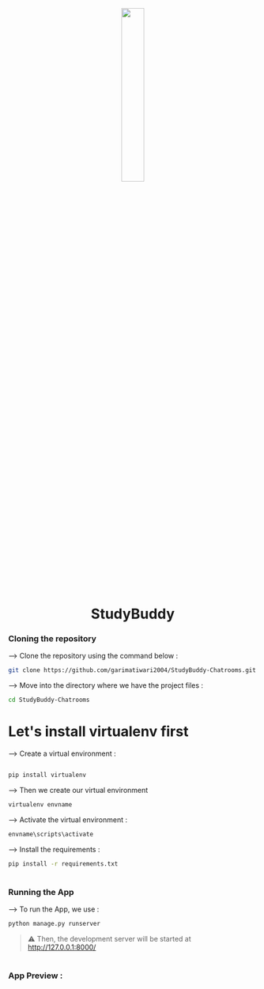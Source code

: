 <div align="center">
<img width="30%" src="https://user-images.githubusercontent.com/72341453/134747028-7e2d90cc-a92f-4f66-815e-54a0d50cca54.PNG">

# StudyBuddy
</div>

### Cloning the repository

--> Clone the repository using the command below :
```bash
git clone https://github.com/garimatiwari2004/StudyBuddy-Chatrooms.git

```

--> Move into the directory where we have the project files : 
```bash
cd StudyBuddy-Chatrooms

```
# Let's install virtualenv first
--> Create a virtual environment :
```bash

pip install virtualenv
```

--> Then we create our virtual environment
```bash
virtualenv envname
```



--> Activate the virtual environment :
```bash
envname\scripts\activate

```

--> Install the requirements :
```bash
pip install -r requirements.txt

```

#

### Running the App

--> To run the App, we use :
```bash
python manage.py runserver

```

> ⚠ Then, the development server will be started at http://127.0.0.1:8000/

#

### App Preview :




